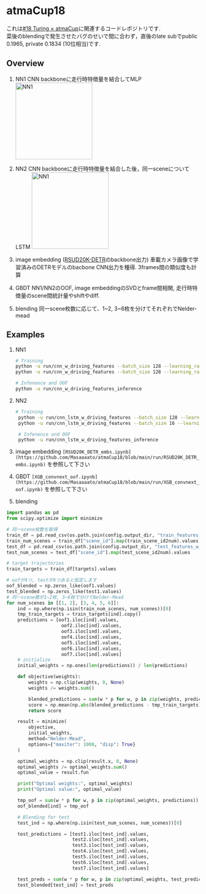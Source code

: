 # atmaCup18
これは[#18 Turing × atmaCup](https://www.guruguru.science/competitions/25)に関連するコードレポジトリです.  
菜後のblendingで発生させたバグのせいで間に合わず，直後のlate subでpublic 0.1965, private 0.1834 (10位相当)です.  

## Overview
1. NN1
   CNN backboneに走行時特徴量を結合してMLP
   <img src="https://github.com/user-attachments/assets/2f2b4364-e537-4d8e-9018-050264f22d85" alt="NN1" width="200">

3. NN2
   CNN backboneに走行時特徴量を結合した後，同一sceneについてLSTM
   <img src="https://github.com/user-attachments/assets/889ca448-caf4-4720-a7d8-2a0773d7a5f3" alt="NN1" width="200">

5. image embedding ([RSUD20K-DETR](https://github.com/hasibzunair/RSUD20K)のbackbone出力)
   車載カメラ画像で学習済みのDETRモデルのbacbone CNN出力を種得. 3frames間の類似度も計算
6. GBDT
   NN1/NN2のOOF, image embeddingのSVDとframe間相関, 走行時特徴量のscene間統計量やshiftやdiff.
7. blending
   同一scene枚数に応じて、1~2, 3~6枚を分けてそれぞれでNelder-mead

 ## Examples
 1. NN1
    ```bash
    # Training
    python -u run/cnn_w_driving_features --batch_size 128 --learning_rate 2e-3 --weight_decay 1e-6 --num_epochs 20 --stage "first"
    python -u run/cnn_w_driving_features --batch_size 128 --learning_rate 5e-4 --weight_decay 1e-6 --num_epochs 30 --stage "second"

    # Infenence and OOF
    python -u run/cnn_w_driving_features_inference    
    ```

2. NN2
   ```bash
   # Training
    python -u run/cnn_lstm_w_driving_features --batch_size 128 --learning_rate 2e-3 --weight_decay 1e-6 --num_epochs 20 --num_layers 2 --stage "first"
    python -u run/cnn_lstm_w_driving_features --batch_size 16 --learning_rate 2e-4 --weight_decay 1e-6 --num_epochs 30 --num_layers 2 --stage "second"

    # Infenence and OOF
    python -u run/cnn_lstm_w_driving_features_inference  
   ```

3. image embedding
`[RSUD20K_DETR_embs.ipynb](https://github.com/Masaaaato/atmaCup18/blob/main/run/RSUD20K_DETR_embs.ipynb)`
を参照して下さい

5. GBDT
`[XGB_convnext_oof.ipynb](https://github.com/Masaaaato/atmaCup18/blob/main/run/XGB_convnext_oof.ipynb)`
を参照して下さい

7. blending
```python
import pandas as pd
from scipy.optimize import minimize

# 同一scene枚数を取得
train_df = pd.read_csv(os.path.join(config.output_dir, "train_features_w_cluster.csv"))
train_num_scenes = train_df["scene_id"].map(train_scene_id2num).values 
test_df = pd.read_csv(os.path.join(config.output_dir, "test_features_w_cluster.csv"))
test_num_scenes = test_df["scene_id"].map(test_scene_id2num).values

# target trajectories
train_targets = train_df[targets].values

# oofが4つ, testが4つあると仮定します
oof_blended = np.zeros_like(oof1.values)
test_blended = np.zeros_like(test1.values)
# 同一scene数が1~2枚, 3~6枚で分けてNelder-Mead
for num_scenes in [[1, 2], [3, 4, 5, 6]]:
    ind = np.where(np.isin(train_num_scenes, num_scenes))[0]
    tmp_train_targets = train_targets[ind].copy()
    predictions = [oof1.iloc[ind].values,
                    oof2.iloc[ind].values,
                    oof3.iloc[ind].values,
                    oof4.iloc[ind].values,
                    oof5.iloc[ind].values,
                    oof6.iloc[ind].values,
                    oof7.iloc[ind].values]
    # initialize
    initial_weights = np.ones(len(predictions)) / len(predictions)

    def objective(weights):
        weights = np.clip(weights, 0, None)
        weights /= weights.sum()

        blended_predictions = sum(w * p for w, p in zip(weights, predictions))
        score = np.mean(np.abs(blended_predictions - tmp_train_targets))
        return score

    result = minimize(
        objective,
        initial_weights,
        method="Nelder-Mead",
        options={"maxiter": 1000, "disp": True}
    )

    optimal_weights = np.clip(result.x, 0, None)
    optimal_weights /= optimal_weights.sum()
    optimal_value = result.fun

    print("Optimal weights:", optimal_weights)
    print("Optimal value:", optimal_value)

    tmp_oof = sum(w * p for w, p in zip(optimal_weights, predictions))
    oof_blended[ind] = tmp_oof

    # Blending for test
    test_ind = np.where(np.isin(test_num_scenes, num_scenes))[0]

    test_predictions = [test1.iloc[test_ind].values,
                        test2.iloc[test_ind].values,
                        test3.iloc[test_ind].values,
                        test4.iloc[test_ind].values,
                        test5.iloc[test_ind].values,
                        test6.iloc[test_ind].values,
                        test7.iloc[test_ind].values]

    test_preds = sum(w * p for w, p in zip(optimal_weights, test_predictions))  
    test_blended[test_ind] = test_preds
```
   

